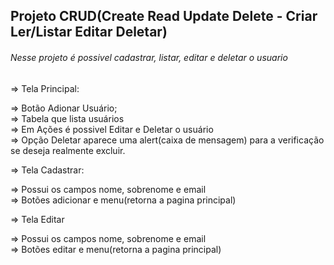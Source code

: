 ## Projeto CRUD(Create Read Update Delete - Criar Ler/Listar Editar Deletar) 

###### Nesse projeto é possivel cadastrar, listar, editar e deletar o usuario

<p>=> Tela Principal:</p>
    => Botão Adionar Usuário;
    <br>
    => Tabela que lista usuários
    <br>
    => Em Ações é possivel Editar e Deletar o usuário
    <br>
    => Opção Deletar aparece uma alert(caixa de mensagem) para a verificação se deseja realmente excluir.
    <br>

<p>=> Tela Cadastrar:</p>
    => Possui os campos nome, sobrenome e email
    <br>
    => Botões adicionar e menu(retorna a pagina principal)
    <br>

<p>=> Tela Editar</p>
    => Possui os campos nome, sobrenome e email
    <br>
    => Botões editar e menu(retorna a pagina principal)

